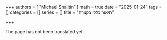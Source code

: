 +++
authors = [ "Michael Shalitin",]
math = true
date = "2025-01-24"
tags = []
categories = []
series = []
title = "תיאור כללי בקצרה"

+++

The page has not been translated yet.